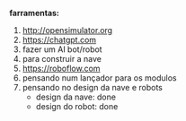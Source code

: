 __farramentas:__ 
1. http://opensimulator.org
2. https://chatgpt.com
3. fazer um AI bot/robot
4. para construir a nave
5. https://roboflow.com
6. pensando num lançador para os modulos
7. pensando no design da nave e robots
    - design da nave: done
    - design do robot: done
